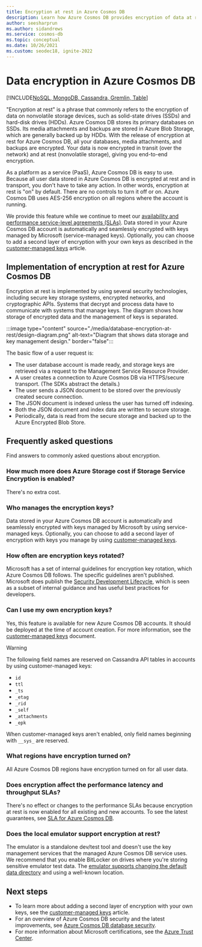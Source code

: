 ```yaml
---
title: Encryption at rest in Azure Cosmos DB
description: Learn how Azure Cosmos DB provides encryption of data at rest and how it's implemented.
author: seesharprun
ms.author: sidandrews
ms.service: cosmos-db
ms.topic: conceptual
ms.date: 10/26/2021
ms.custom: seodec18, ignite-2022
---
```


# Data encryption in Azure Cosmos DB

[!INCLUDE[NoSQL, MongoDB, Cassandra, Gremlin, Table](includes/appliesto-nosql-mongodb-cassandra-gremlin-table.md)]

"Encryption at rest" is a phrase that commonly refers to the encryption of data on nonvolatile storage devices, such as solid-state drives (SSDs) and hard-disk drives (HDDs). Azure Cosmos DB stores its primary databases on SSDs. Its media attachments and backups are stored in Azure Blob Storage, which are generally backed up by HDDs. With the release of encryption at rest for Azure Cosmos DB, all your databases, media attachments, and backups are encrypted. Your data is now encrypted in transit (over the network) and at rest (nonvolatile storage), giving you end-to-end encryption.

As a platform as a service (PaaS), Azure Cosmos DB is easy to use. Because all user data stored in Azure Cosmos DB is encrypted at rest and in transport, you don't have to take any action. In other words, encryption at rest is "on" by default. There are no controls to turn it off or on. Azure Cosmos DB uses AES-256 encryption on all regions where the account is running.

We provide this feature while we continue to meet our [availability and performance service-level agreements (SLAs)](https://azure.microsoft.com/support/legal/sla/cosmos-db). Data stored in your Azure Cosmos DB account is automatically and seamlessly encrypted with keys managed by Microsoft (service-managed keys). Optionally, you can choose to add a second layer of encryption with your own keys as described in the [customer-managed keys](how-to-setup-cmk.md) article.

## Implementation of encryption at rest for Azure Cosmos DB

Encryption at rest is implemented by using several security technologies, including secure key storage systems, encrypted networks, and cryptographic APIs. Systems that decrypt and process data have to communicate with systems that manage keys. The diagram shows how storage of encrypted data and the management of keys is separated.

:::image type="content" source="./media/database-encryption-at-rest/design-diagram.png" alt-text="Diagram that shows data storage and key management design." border="false":::

The basic flow of a user request is:

- The user database account is made ready, and storage keys are retrieved via a request to the Management Service Resource Provider.
- A user creates a connection to Azure Cosmos DB via HTTPS/secure transport. (The SDKs abstract the details.)
- The user sends a JSON document to be stored over the previously created secure connection.
- The JSON document is indexed unless the user has turned off indexing.
- Both the JSON document and index data are written to secure storage.
- Periodically, data is read from the secure storage and backed up to the Azure Encrypted Blob Store.

## Frequently asked questions

Find answers to commonly asked questions about encryption.

### How much more does Azure Storage cost if Storage Service Encryption is enabled?

There's no extra cost.

### Who manages the encryption keys?

Data stored in your Azure Cosmos DB account is automatically and seamlessly encrypted with keys managed by Microsoft by using service-managed keys. Optionally, you can choose to add a second layer of encryption with keys you manage by using [customer-managed keys](how-to-setup-cmk.md).

### How often are encryption keys rotated?

Microsoft has a set of internal guidelines for encryption key rotation, which Azure Cosmos DB follows. The specific guidelines aren't published. Microsoft does publish the [Security Development Lifecycle](https://www.microsoft.com/sdl/default.aspx), which is seen as a subset of internal guidance and has useful best practices for developers.

### Can I use my own encryption keys?

Yes, this feature is available for new Azure Cosmos DB accounts. It should be deployed at the time of account creation. For more information, see the [customer-managed keys](./how-to-setup-cmk.md) document.

> [!WARNING]
> The following field names are reserved on Cassandra API tables in accounts by using customer-managed keys:
>
> - `id`
> - `ttl`
> - `_ts`
> - `_etag`
> - `_rid`
> - `_self`
> - `_attachments`
> - `_epk`
> 
> When customer-managed keys aren't enabled, only field names beginning with `__sys_` are reserved.

### What regions have encryption turned on?

All Azure Cosmos DB regions have encryption turned on for all user data.

### Does encryption affect the performance latency and throughput SLAs?

There's no effect or changes to the performance SLAs because encryption at rest is now enabled for all existing and new accounts. To see the latest guarantees, see [SLA for Azure Cosmos DB](https://azure.microsoft.com/support/legal/sla/cosmos-db).

### Does the local emulator support encryption at rest?

The emulator is a standalone dev/test tool and doesn't use the key management services that the managed Azure Cosmos DB service uses. We recommend that you enable BitLocker on drives where you're storing sensitive emulator test data. The [emulator supports changing the default data directory](emulator.md) and using a well-known location.

## Next steps

* To learn more about adding a second layer of encryption with your own keys, see the [customer-managed keys](how-to-setup-cmk.md) article.
* For an overview of Azure Cosmos DB security and the latest improvements, see [Azure Cosmos DB database security](database-security.md).
* For more information about Microsoft certifications, see the [Azure Trust Center](https://azure.microsoft.com/support/trust-center/).
